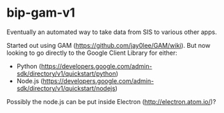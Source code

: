 bip-gam-v1
==========
Eventually an automated way to take data from SIS to various other apps.

Started out using GAM (https://github.com/jay0lee/GAM/wiki).  But now looking to
go directly to the Google Client Library for either:
* Python (https://developers.google.com/admin-sdk/directory/v1/quickstart/python)
* Node.js (https://developers.google.com/admin-sdk/directory/v1/quickstart/nodejs)

Possibly the node.js can be put inside Electron (http://electron.atom.io/)?
